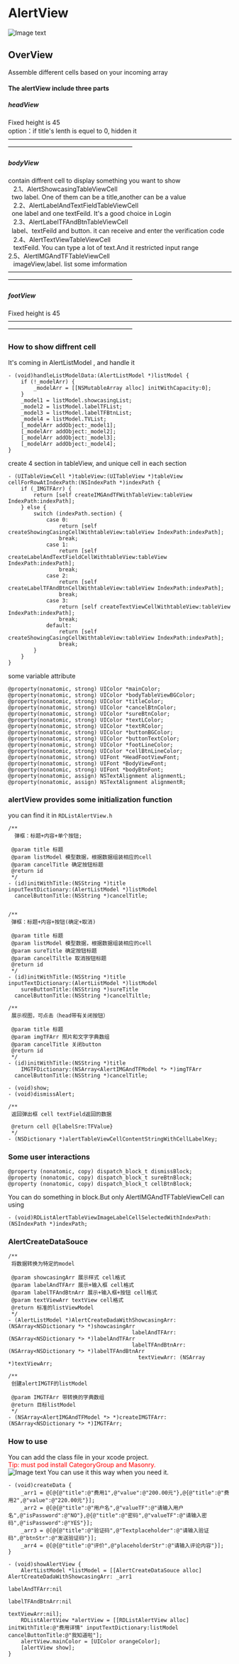 # AlertView

![Image text](https://github.com/bumingxialuo/AlertView/blob/master/alertView.gif)

## OverView

Assemble different cells based on your incoming array <br>

#### The alertView include three parts

##### headView 
  Fixed height is 45 <br>
  option：if title's lenth is equel to 0, hidden it <br>
————————————————————————————————————————————————————————
  
##### bodyView

contain diffrent cell to display something you want to show <br>
    2.1、AlertShowcasingTableViewCell <br>
    two label. One of them can be a title,another can be a value </br>
    2.2、AlertLabelAndTextFieldTableViewCell <br>
    one label and one textFeild. It's a good choice in Login </br>
    2.3、AlertLabelTFAndBtnTableViewCell <br>
    label、textFeild and button. it can receive and enter the verification code </br>
    2.4、AlertTextViewTableViewCell  <br>
    textFeild. You can type a lot of text.And it restricted input range  </br>
    2.5、AlertIMGAndTFTableViewCell <br>
    imageView,label. list some imformation </br>
————————————————————————————————————————————————————————
##### footView <br>
  Fixed height is 45 <br>
————————————————————————————————————————————————————————
### How to show diffrent cell
It's coming in AlertListModel , and handle it
```oc
- (void)handleListModelData:(AlertListModel *)listModel {
    if (!_modelArr) {
        _modelArr = [[NSMutableArray alloc] initWithCapacity:0];
    }
    _model1 = listModel.showcasingList;
    _model2 = listModel.labelTFList;
    _model3 = listModel.labelTFBtnList;
    _model4 = listModel.TVList;
    [_modelArr addObject:_model1];
    [_modelArr addObject:_model2];
    [_modelArr addObject:_model3];
    [_modelArr addObject:_model4];
}
```
create 4 section in tableView, and unique cell in each section
```oc
- (UITableViewCell *)tableView:(UITableView *)tableView cellForRowAtIndexPath:(NSIndexPath *)indexPath {
    if (_IMGTFArr) {
        return [self createIMGAndTFWithTableView:tableView IndexPath:indexPath];
    } else {
        switch (indexPath.section) {
            case 0:
                return [self createShowingCasingCellWithtableView:tableView IndexPath:indexPath];
                break;
            case 1:
                return [self createLabelAndTextFieldCellWithtableView:tableView IndexPath:indexPath];
                break;
            case 2:
                return [self createLabelTFAndBtnCellWithtableView:tableView IndexPath:indexPath];
                break;
            case 3:
                return [self createTextViewCellWithtableView:tableView IndexPath:indexPath];
                break;
            default:
                return [self createShowingCasingCellWithtableView:tableView IndexPath:indexPath];
                break;
        }
    }
}

```
some variable attribute<br>
```oc
@property(nonatomic, strong) UIColor *mainColor;
@property(nonatomic, strong) UIColor *bodyTableViewBGColor;
@property(nonatomic, strong) UIColor *titleColor;
@property(nonatomic, strong) UIColor *cancelBtnColor;
@property(nonatomic, strong) UIColor *sureBtnColor;
@property(nonatomic, strong) UIColor *textLColor;
@property(nonatomic, strong) UIColor *textRColor;
@property(nonatomic, strong) UIColor *buttonBGColor;
@property(nonatomic, strong) UIColor *buttonTextColor;
@property(nonatomic, strong) UIColor *footLineColor;
@property(nonatomic, strong) UIColor *cellBtnLineColor;
@property(nonatomic, strong) UIFont *HeadFootViewFont;
@property(nonatomic, strong) UIFont *BodyViewFont;
@property(nonatomic, strong) UIFont *bodyBtnFont;
@property(nonatomic, assign) NSTextAlignment alignmentL;
@property(nonatomic, assign) NSTextAlignment alignmentR;
```
### alertView provides some initialization function
you can find it in ```RDListAlertView.h``` <br>
```oc
/**
  弹框：标题+内容+单个按钮;

 @param title 标题
 @param listModel 模型数据，根据数据组装相应的cell
 @param cancelTitle 确定按钮标题
 @return id
 */
- (id)initWithTitle:(NSString *)title
inputTextDictionary:(AlertListModel *)listModel
  cancelButtonTitle:(NSString *)cancelTitle;


/**
 弹框：标题+内容+按钮(确定+取消)

 @param title 标题
 @param listModel 模型数据，根据数据组装相应的cell
 @param sureTitle 确定按钮标题
 @param cancelTiltle 取消按钮标题
 @return id
 */
- (id)initWithTitle:(NSString *)title
inputTextDictionary:(AlertListModel *)listModel
    sureButtonTitle:(NSString *)sureTitle
  cancelButtonTitle:(NSString *)cancelTiltle;

/**
 展示视图，可点击（head带有关闭按钮）

 @param title 标题
 @param imgTFArr 照片和文字字典数组
 @param cancelTitle 关闭button
 @return id
 */
- (id)initWithTitle:(NSString *)title
    IMGTFDictionary:(NSArray<AlertIMGAndTFModel *> *)imgTFArr
  cancelButtonTitle:(NSString *)cancelTitle;

- (void)show;
- (void)dismissAlert;

/**
 返回弹出框 cell textField返回的数据

 @return cell @{labelSre:TFValue}
 */
- (NSDictionary *)alertTableViewCellContentStringWithCellLabelKey;
```
### Some user interactions
```oc
@property (nonatomic, copy) dispatch_block_t dismissBlock;
@property (nonatomic, copy) dispatch_block_t sureBtnBlock;
@property (nonatomic, copy) dispatch_block_t cellBtnBlock;
```
You can do something in block.But only AlertIMGAndTFTableViewCell can using <br>
```oc
- (void)RDListAlertTableViewImageLabelCellSelectedWithIndexPath:(NSIndexPath *)indexPath;
```
### AlertCreateDataSouce
```oc
/**
 将数据转换为特定的model

 @param showcasingArr 展示样式 cell格式
 @param labelAndTFArr 展示+输入框 cell格式
 @param labelTFAndBtnArr 展示+输入框+按钮 cell格式
 @param textViewArr textView cell格式
 @return 标准的listViewModel
 */
- (AlertListModel *)AlertCreateDadaWithShowcasingArr: (NSArray<NSDictionary *> *)showcasingArr
                                       labelAndTFArr: (NSArray<NSDictionary *> *)labelAndTFArr
                                       labelTFAndBtnArr: (NSArray<NSDictionary *> *)labelTFAndBtnArr
                                         textViewArr: (NSArray *)textViewArr;

/**
 创建alertIMGTF的listModel

 @param IMGTFArr 带转换的字典数组
 @return 目标listModel
 */
- (NSArray<AlertIMGAndTFModel *> *)createIMGTFArr:(NSArray<NSDictionary *> *)IMGTFArr;
```
### How to use
You can add the class file in your xcode project. <br>
<font color=red>Tip: must pod install CategoryGroup and Masonry.</font> <br>
![Image text](https://github.com/bumingxialuo/AlertView/blob/master/alertViewUsing.gif)
You can use it this way when you need it. <br>
```oc
- (void)createData {
    _arr1 = @[@{@"title":@"费用1",@"value":@"200.00元"},@{@"title":@"费用2",@"value":@"220.00元"}];
    _arr2 = @[@{@"title":@"用户名",@"valueTF":@"请输入用户名",@"isPassword":@"NO"},@{@"title":@"密码",@"valueTF":@"请输入密码",@"isPassword":@"YES"}];
    _arr3 = @[@{@"title":@"验证码",@"Textplaceholder":@"请输入验证码",@"btnStr":@"发送验证码"}];
    _arr4 = @[@{@"title":@"评价",@"placeholderStr":@"请输入评论内容"}];
}

- (void)showAlertView {
    AlertListModel *listModel = [[AlertCreateDataSouce alloc] AlertCreateDadaWithShowcasingArr: _arr1
                                                                 labelAndTFArr:nil
                                                              labelTFAndBtnArr:nil
                                                                   textViewArr:nil];
    RDListAlertView *alertView = [[RDListAlertView alloc] initWithTitle:@"费用详情" inputTextDictionary:listModel cancelButtonTitle:@"我知道啦"];
    alertView.mainColor = [UIColor orangeColor];
    [alertView show];
}
```
